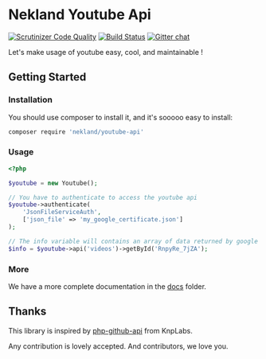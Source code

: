 Nekland Youtube Api
===================

[![Scrutinizer Code Quality](https://scrutinizer-ci.com/g/Nekland/YoutubeApi/badges/quality-score.png?s=eaea1fb6e36355023b61e50da0143f144e2e9e57)](https://scrutinizer-ci.com/g/Nekland/YoutubeApi/) [![Build Status](https://travis-ci.org/Nekland/YoutubeApi.svg?branch=master)](https://travis-ci.org/Nekland/YoutubeApi) [![Gitter chat](https://badges.gitter.im/Nekland/YoutubeApi.png)](https://gitter.im/Nekland/YoutubeApi)

Let's make usage of youtube easy, cool, and maintainable !



Getting Started
---------------

### Installation

You should use composer to install it, and it's sooooo easy to install:

```bash
composer require 'nekland/youtube-api'
```

### Usage

```php
<?php

$youtube = new Youtube();

// You have to authenticate to access the youtube api
$youtube->authenticate(
    'JsonFileServiceAuth',
    ['json_file' => 'my_google_certificate.json']
);

// The info variable will contains an array of data returned by google
$info = $youtube->api('videos')->getById('RnpyRe_7jZA');
```

### More

We have a more complete documentation in the [docs](docs/1.index.md) folder.

Thanks
------

This library is inspired by [php-github-api](https://github.com/KnpLabs/php-github-api) from KnpLabs.

Any contribution is lovely accepted. And contributors, we love you.
